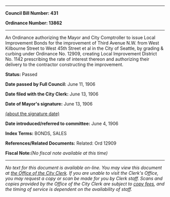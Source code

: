 

********

**Council Bill Number: 431**
   
**Ordinance Number: 13862**
********

 An Ordinance authorizing the Mayor and City Comptroller to issue Local Improvement Bonds for the improvement of Third Avenue N.W. from West Kilbourne Street to West 45th Street et al in the City of Seattle, by grading & curbing under Ordinance No. 12909, creating Local Improvement District No. 1142 prescribing the rate of interest thereon and authorizing their delivery to the contractor constructing the improvement.

**Status:** Passed
   
**Date passed by Full Council:** June 11, 1906
   
**Date filed with the City Clerk:** June 13, 1906
   
**Date of Mayor's signature:** June 13, 1906
   
[(about the signature date)](/~public/approvaldate.htm)
   
   
   
**Date introduced/referred to committee:** June 4, 1906
   
   
**Index Terms:** BONDS, SALES

**References/Related Documents:** Related: Ord 12909

**Fiscal Note:**_(No fiscal note available at this time)_
********

_No text for this document is available on-line. You may view this document at [the Office of the City Clerk](http://www.seattle.gov/leg/clerk/contactUs.htm). If you are unable to visit the Clerk's Office, you may request a copy or scan be made for you by Clerk staff. Scans and copies provided by the Office of the City Clerk are subject to [copy fees](http://clerk.seattle.gov/~public/clerkfees.htm), and the timing of service is dependent on the availability of staff._

